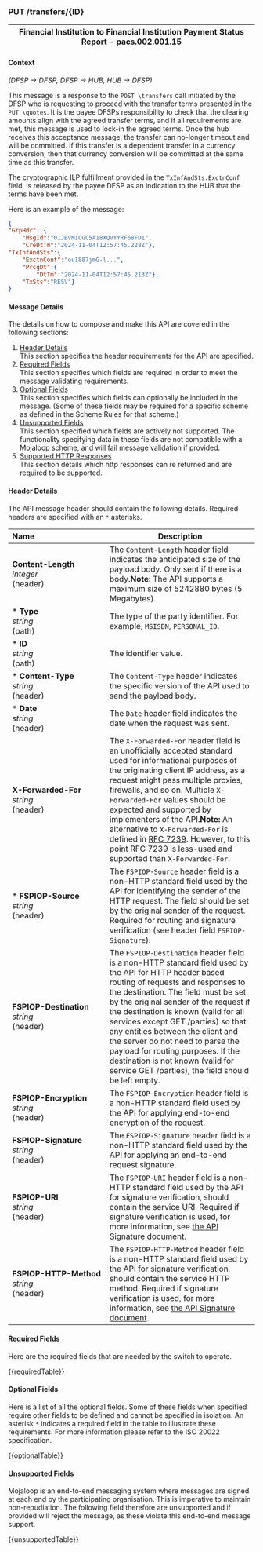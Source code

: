 ### PUT /transfers/{ID}
| Financial Institution to Financial Institution Payment Status Report - **pacs.002.001.15**|
|--|

#### Context 
*(DFSP -> DFSP, DFSP -> HUB, HUB -> DFSP)*

This message is a response to the `POST \transfers` call initiated by the DFSP who is requesting to proceed with the transfer terms presented in the `PUT \quotes`. It is the payee DFSPs responsibility to check that the clearing amounts align with the agreed transfer terms, and if all requirements are met, this message is used to lock-in the agreed terms. Once the hub receives this acceptance message, the transfer can no-longer timeout and will be committed. If this transfer is a dependent transfer in a currency conversion, then that currency conversion will be committed at the same time as this transfer.

The cryptographic ILP fulfillment provided in the `TxInfAndSts.ExctnConf` field, is released by the payee DFSP as an indication to the HUB that the terms have been met. 

Here is an example of the message:
```json
{
"GrpHdr": {
    "MsgId":"01JBVM1CGC5A18XQVYYRF68FD1",
    "CreDtTm":"2024-11-04T12:57:45.228Z"},
"TxInfAndSts":{
    "ExctnConf":"ou1887jmG-l...",
    "PrcgDt":{
        "DtTm":"2024-11-04T12:57:45.213Z"},
    "TxSts":"RESV"}
}
```

#### Message Details
The details on how to compose and make this API are covered in the following sections:
1. [Header Details](#header-details)<br> This section specifies the header requirements for the API are specified.
2. [Required Fields](#required-fields) <br> This section specifies which fields are required in order to meet the message validating requirements.
3. [Optional Fields](#optional-fields) <br> This section specifies which fields can optionally be included in the message. (Some of these fields may be required for a specific scheme as defined in the Scheme Rules for that scheme.)
4. [Unsupported Fields](#unsupported-fields) <br> This section specified which fields are actively not supported. The functionality specifying data in these fields are not compatible with a Mojaloop scheme, and will fail message validation if provided.
5. [Supported HTTP Responses](#supported-http-responses) <br> This section details which http responses can re returned and are required to be supported.

#### Header Details 
The API message header should contain the following details. Required headers are specified with an `*` asterisks.

| Name&nbsp;&nbsp;&nbsp;&nbsp;&nbsp;&nbsp;&nbsp;&nbsp;&nbsp;&nbsp;&nbsp;&nbsp;&nbsp;&nbsp;&nbsp;&nbsp;&nbsp;&nbsp;&nbsp;&nbsp;&nbsp;&nbsp;&nbsp;&nbsp;&nbsp;&nbsp;&nbsp;&nbsp;&nbsp;&nbsp;&nbsp;&nbsp;| Description |
|--|--|
|**Content-Length**<br>*integer*<br>(header)|The `Content-Length` header field indicates the anticipated size of the payload body. Only sent if there is a body.**Note:** The API supports a maximum size of 5242880 bytes (5 Megabytes).|
| * **Type**<br>*string*<br>(path)|The type of the party identifier. For example, `MSISDN`, `PERSONAL_ID`.|
| * **ID**<br>*string*<br>(path)| The identifier value.|
| * **Content-Type** <br>*string*<br>(header)|The `Content-Type` header indicates the specific version of the API used to send the payload body.|
| * **Date**<br>*string*<br>(header)|The `Date` header field indicates the date when the request was sent.|
| **X-Forwarded-For** <br> *string*<br>(header)|The `X-Forwarded-For` header field is an unofficially accepted standard used for informational purposes of the originating client IP address, as a request might pass multiple proxies, firewalls, and so on. Multiple `X-Forwarded-For` values should be expected and supported by implementers of the API.**Note:** An alternative to `X-Forwarded-For` is defined in [RFC 7239](https://tools.ietf.org/html/rfc7239). However, to this point RFC 7239 is less-used and supported than `X-Forwarded-For`.|
| * **FSPIOP-Source** <br> *string*<br>(header)|The `FSPIOP-Source` header field is a non-HTTP standard field used by the API for identifying the sender of the HTTP request. The field should be set by the original sender of the request. Required for routing and signature verification (see header field `FSPIOP-Signature`).|
| **FSPIOP-Destination** <br> *string*<br>(header)|The `FSPIOP-Destination` header field is a non-HTTP standard field used by the API for HTTP header based routing of requests and responses to the destination. The field must be set by the original sender of the request if the destination is known (valid for all services except GET /parties) so that any entities between the client and the server do not need to parse the payload for routing purposes. If the destination is not known (valid for service GET /parties), the field should be left empty.|
| **FSPIOP-Encryption** <br> *string*<br>(header) | The `FSPIOP-Encryption` header field is a non-HTTP standard field used by the API for applying end-to-end encryption of the request.|
| **FSPIOP-Signature** <br> *string* <br> (header)| The `FSPIOP-Signature` header field is a non-HTTP standard field used by the API for applying an end-to-end request signature.|
| **FSPIOP-URI** <br> *string* <br> (header) | The `FSPIOP-URI` header field is a non-HTTP standard field used by the API for signature verification, should contain the service URI. Required if signature verification is used, for more information, see [the API Signature document](https://github.com/mojaloop/docs/tree/main/Specification%20Document%20Set).|
| **FSPIOP-HTTP-Method** <br> *string* <br> (header) | The `FSPIOP-HTTP-Method` header field is a non-HTTP standard field used by the API for signature verification, should contain the service HTTP method. Required if signature verification is used, for more information, see [the API Signature document](https://github.com/mojaloop/docs/tree/main/Specification%20Document%20Set).|


#### Required Fields
Here are the required fields that are needed by the switch to operate.

{{requiredTable}}


#### Optional Fields
Here is a list of all the optional fields. Some of these fields when specified require other fields to be defined and cannot be specified in isolation. An asterisk `*` indicates a required field in the table to illustrate these requirements. For more information please refer to the ISO 20022 specification.

{{optionalTable}}

#### Unsupported Fields

Mojaloop is an end-to-end messaging system where messages are signed at each end by the participating organisation. This is imperative to maintain non-repudiation. The following field therefore are unsupported and if provided will reject the message, as these violate this end-to-end message support.

{{unsupportedTable}}

